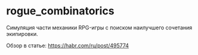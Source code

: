 # rogue_combinatorics

Симуляция части механики RPG-игры с поиском наилучшего сочетания экипировки.

Обзор в статье: https://habr.com/ru/post/495774
